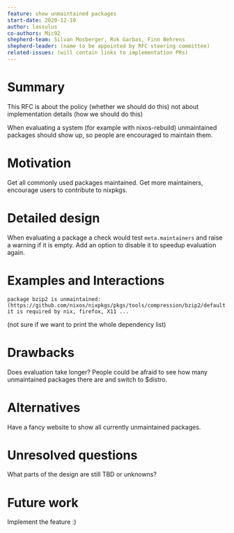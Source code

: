 ```yaml
---
feature: show unmaintained packages
start-date: 2020-12-10
author: lassulus
co-authors: Mic92
shepherd-team: Silvan Mosberger, Rok Garbas, Finn Behrens
shepherd-leader: (name to be appointed by RFC steering committee)
related-issues: (will contain links to implementation PRs)
---
```


# Summary
[summary]: #summary

This RFC is about the policy (whether we should do this) not about implementation details (how we should do this)

When evaluating a system (for example with nixos-rebuild) unmaintained packages should show up, so people are encouraged to maintain them.

# Motivation
[motivation]: #motivation

Get all commonly used packages maintained. Get more maintainers, encourage users to contribute to nixpkgs.

# Detailed design
[design]: #detailed-design

When evaluating a package a check would test `meta.maintainers` and raise a warning if it is empty. Add an option to disable it to speedup evaluation again.

# Examples and Interactions
[examples-and-interactions]: #examples-and-interactions

```
package bzip2 is unmaintained: (https://github.com/nixos/nixpkgs/pkgs/tools/compression/bzip2/default.nix) it is required by nix, firefox, X11 ...
```

(not sure if we want to print the whole dependency list)

# Drawbacks
[drawbacks]: #drawbacks

Does evaluation take longer?
People could be afraid to see how many unmaintained packages there are and switch to $distro.

# Alternatives
[alternatives]: #alternatives

Have a fancy website to show all currently unmaintained packages.

# Unresolved questions
[unresolved]: #unresolved-questions

What parts of the design are still TBD or unknowns?

# Future work
[future]: #future-work

Implement the feature :)
